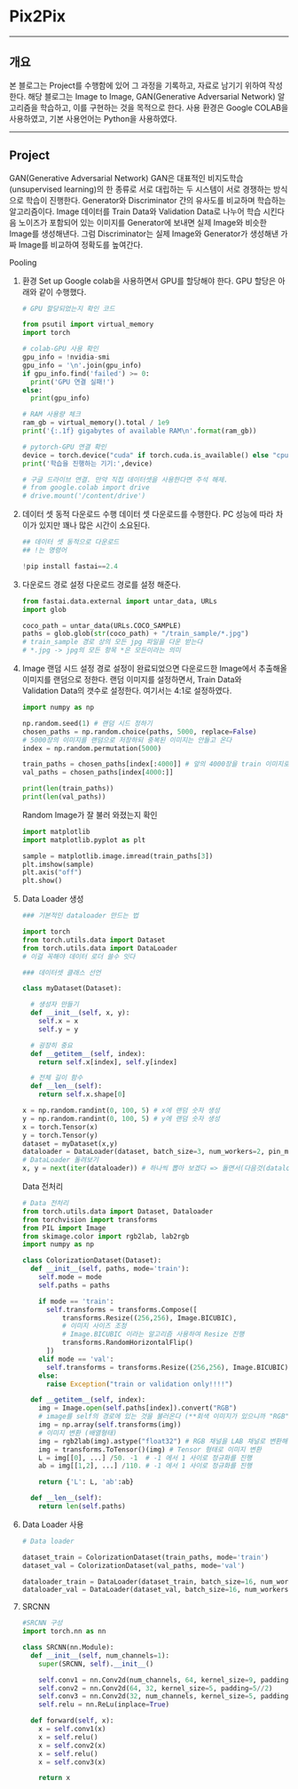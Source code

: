Pix2Pix
===
---
개요
---
본 블로그는 Project를 수행함에 있어 그 과정을 기록하고, 자료로 남기기 위하여 작성한다. 해당 블로그는 Image to Image, GAN(Generative Adversarial Network) 알고리즘을 학습하고, 이를 구현하는 것을 목적으로 한다. 사용 환경은 Google COLAB을 사용하였고, 기본 사용언어는 Python을 사용하였다.

---
Project
---
GAN(Generative Adversarial Network)
GAN은 대표적인 비지도학습(unsupervised learning)의 한 종류로 서로 대립하는 두 시스템이 서로 경쟁하는 방식으로 학습이 진행한다. Generator와 Discriminator 간의 유사도를 비교하며 학습하는 알고리즘이다. Image 데이터를 Train Data와 Validation Data로 나누어 학습 시킨다음 노이즈가 포함되어 있는 이미지를 Generator에 보내면 실제 Image와 비슷한 Image를 생성해낸다. 그럼 Discriminator는 실제 Image와 Generator가 생성해낸 가짜 Image를 비교하여 정확도를 높여간다.

Pooling

 1. 환경 Set up
    Google colab을 사용하면서 GPU를 할당해야 한다. GPU 할당은 아래와 같이 수행했다.
    ```python
    # GPU 할당되었는지 확인 코드

    from psutil import virtual_memory
    import torch

    # colab-GPU 사용 확인
    gpu_info = !nvidia-smi
    gpu_info = '\n'.join(gpu_info)
    if gpu_info.find('failed') >= 0:
      print('GPU 연결 실패!')
    else:
      print(gpu_info)

    # RAM 사용량 체크
    ram_gb = virtual_memory().total / 1e9
    print('{:.1f} gigabytes of available RAM\n'.format(ram_gb))

    # pytorch-GPU 연결 확인
    device = torch.device("cuda" if torch.cuda.is_available() else "cpu")
    print('학습을 진행하는 기기:',device)

    # 구글 드라이브 연결. 만약 직접 데이터셋을 사용한다면 주석 해제.
    # from google.colab import drive
    # drive.mount('/content/drive')
    ```
    
 2. 데이터 셋 동적 다운로드 수행
    데이터 셋 다운로드를 수행한다. PC 성능에 따라 차이가 있지만 꽤나 많은 시간이 소요된다.
    ```python
    ## 데이터 셋 동적으로 다운로드
    ## !는 명령어

    !pip install fastai==2.4
    ```
    
 3. 다운로드 경로 설정
    다운로드 경로를 설정 해준다.
    ```python
    from fastai.data.external import untar_data, URLs
    import glob

    coco_path = untar_data(URLs.COCO_SAMPLE)
    paths = glob.glob(str(coco_path) + "/train_sample/*.jpg")
    # train_sample 경로 상의 모든 jpg 파일을 다운 받는다
    # *.jpg -> jpg의 모든 항목 *은 모든이라는 의미
    ```
 4. Image 랜덤 시드 설정
    경로 설정이 완료되었으면 다운로드한 Image에서 추출해올 이미지를 랜덤으로 정한다. 랜덤 이미지를 설정하면서, Train Data와    
    Validation Data의 갯수로 설정한다. 여기서는 4:1로 설정하였다.
    ```python
    import numpy as np

    np.random.seed(1) # 랜덤 시드 정하기
    chosen_paths = np.random.choice(paths, 5000, replace=False)
    # 5000장의 이미지를 랜덤으로 저장하되 중복된 이미지는 안들고 온다
    index = np.random.permutation(5000)

    train_paths = chosen_paths[index[:4000]] # 앞의 4000장을 train 이미지로 사용
    val_paths = chosen_paths[index[4000:]]

    print(len(train_paths))
    print(len(val_paths))
    ```
    Random Image가 잘 불러 와졌는지 확인
    ```python
    import matplotlib
    import matplotlib.pyplot as plt

    sample = matplotlib.image.imread(train_paths[3])
    plt.imshow(sample)
    plt.axis("off")
    plt.show()
    ```
    
 5. Data Loader 생성
    ```python
    ### 기본적인 dataloader 만드는 법

    import torch
    from torch.utils.data import Dataset
    from torch.utils.data import DataLoader
    # 이걸 꼭해야 데이터 로더 쓸수 잇다

    ### 데이터셋 클래스 선언

    class myDataset(Dataset):

      # 생성자 만들기
      def __init__(self, x, y):
        self.x = x
        self.y = y

      # 굉장히 중요
      def __getitem__(self, index):
        return self.x[index], self.y[index]

      # 전체 길이 함수
      def __len__(self):
        return self.x.shape[0]

    x = np.random.randint(0, 100, 5) # x에 랜덤 숫자 생성
    y = np.random.randint(0, 100, 5) # y에 랜덤 숫자 생성
    x = torch.Tensor(x)
    y = torch.Tensor(y)
    dataset = myDataset(x,y)
    dataloader = DataLoader(dataset, batch_size=3, num_workers=2, pin_memory=True)
    # DataLoader 돌려보기
    x, y = next(iter(dataloader)) # 하나씩 뽑아 보겠다 => 돌면서(다음것(dataloader))
    ```
    
    Data 전처리
    ```python
    # Data 전처리
    from torch.utils.data import Dataset, Dataloader
    from torchvision import transforms
    from PIL import Image
    from skimage.color import rgb2lab, lab2rgb
    import numpy as np

    class ColorizationDataset(Dataset):
      def __init__(self, paths, mode='train'):
        self.mode = mode
        self.paths = paths

        if mode == 'train':
          self.transforms = transforms.Compose([
              transforms.Resize((256,256), Image.BICUBIC),
              # 이미지 사이즈 조정
              # Image.BICUBIC 이라는 알고리즘 사용하여 Resize 진행
              transforms.RandomHorizontalFlip()
          ])
        elif mode == 'val':
          self.transforms = transforms.Resize((256,256), Image.BICUBIC)
        else:
          raise Exception("train or validation only!!!!")

      def __getitem__(self, index):
        img = Image.open(self.paths[index]).convert("RGB")
        # image를 self의 경로에 있는 것을 불러온다 (**회색 이미지가 있으니까 "RGB"로 변환!)
        img = np.array(self.transforms(img))
        # 이미지 변환 (배열형태)
        img = rgb2lab(img).astype("float32") # RGB 채널을 LAB 채널로 변환해 주는 것!
        img = transforms.ToTensor()(img) # Tensor 형태로 이미지 변환
        L = img[[0], ...] /50. -1  # -1 에서 1 사이로 정규화를 진행
        ab = img[[1,2], ...] /110. # -1 에서 1 사이로 정규화를 진행

        return {'L': L, 'ab':ab}

      def __len__(self):
        return len(self.paths)
    ```
    
 6. Data Loader 사용
    ```python
    # Data loader

    dataset_train = ColorizationDataset(train_paths, mode='train')
    dataset_val = ColorizationDataset(val_paths, mode='val')

    dataloader_train = DataLoader(dataset_train, batch_size=16, num_workers=2, pin_memory=True)
    dataloader_val = DataLoader(dataset_val, batch_size=16, num_workers=2, pin_memory=True)
    ```
 7. SRCNN
    ```python
    #SRCNN 구성
    import torch.nn as nn

    class SRCNN(nn.Module):
      def __init__(self, num_channels=1):
        super(SRCNN, self).__init__()

        self.conv1 = nn.Conv2d(num_channels, 64, kernel_size=9, padding=9//2)
        self.conv2 = nn.Conv2d(64, 32, kernel_size=5, padding=5//2)
        self.conv3 = nn.Conv2d(32, num_channels, kernel_size=5, padding=5//2)
        self.relu = nn.ReLu(inplace=True)  

      def forward(self, x):
        x = self.conv1(x)
        x = self.relu()
        x = self.conv2(x)
        x = self.relu()
        x = self.conv3(x)

        return x
    ```

